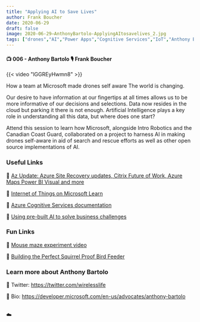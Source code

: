 ```yaml
---
title: "Applying AI to Save Lives"
author: Frank Boucher
date: 2020-06-29
draft: false
image: 2020-06-29–AnthonyBartolo-ApplyingAItosavelives_2.jpg
tags: ["drones","AI","Power Apps","Cognitive Services","IoT","Anthony Bartolo","Frank Boucher"]
---
```


#### 📺 006 - Anthony Bartolo 🎙️ Frank Boucher

<!--more-->

{{< video "lGGREyHwmn8" >}}

How a team at Microsoft made drones self aware The world is changing. 

Our desire to have information at our fingertips at all times allows us to be more informative of our decisions and selections. Data now resides in the cloud but parking it there is not enough. Artificial Intelligence plays a key role in understanding all this data, but where does one start? 

Attend this session to learn how Microsoft, alongside Intro Robotics and the Canadian Coast Guard, collaborated on a project to harness AI in making drones self-aware in aid of search and rescue efforts as well as other open source implementations of AI.

### Useful Links

🔗 [Az Update: Azure Site Recovery updates, Citrix Future of Work, Azure Maps Power BI Visual and more](https://techcommunity.microsoft.com/t5/itops-talk-blog/az-update-azure-site-recovery-updates-citrix-future-of-work/ba-p/1526775?WT.mc_id=allaroundazure-video-abartolo)

🔗 [Internet of Things on Microsoft Learn](https://cda.ms/1t3)

🔗 [Azure Cognitive Services documentation](https://docs.microsoft.com/en-us/azure/cognitive-services/?WT.mc_id=allaroundazure-blog-abartolo)

🔗 [Using pre-built AI to solve business challenges](https://docs.microsoft.com/en-us/users/msignite2019/collections/zmqa7j28r7kr?WT.mc_id=allaroundazure-blog-abartolo)

### Fun Links


🔗 [Mouse maze experiment video](https://www.youtube.com/watch?v=UB_37encRCI)

🔗 [Building the Perfect Squirrel Proof Bird Feeder](https://www.youtube.com/watch?v=hFZFjoX2cGg)


### Learn more about Anthony Bartolo

🔗 Twitter: https://twitter.com/wirelesslife

🔗 Bio: https://developer.microsoft.com/en-us/advocates/anthony-bartolo

<br />
☁️

